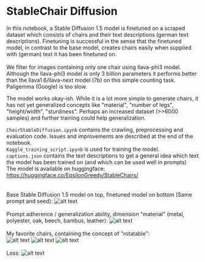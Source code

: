 # StableChair Diffusion
In this notebook, a Stable Diffusion 1.5 model is finetuned on a scraped dataset which consists of chairs and their text descriptions (german text descriptions). Finetuning is successful in the sense that the finetuned model, in contrast to the base model, creates chairs easily when supplied with (german) text it has been finetuned on. <br><br>
We filter for images containing only one chair using llava-phi3 model. Although the llava-phi3 model is only 3 billion parameters it performs better than the llava1.6/llava-next model (7b) on this simple counting task. Paligemma (Google) is too slow.

The model works okay-ish. While it is a lot more simple to generate chairs, it has not yet generalized concepts like "material", "number of legs", "height/width", "sturdiness". Perhaps an increased dataset (>>6000 samples) and further training could help generalization.

``ChairStableDiffusion.ipynb`` contains the crawling, preprocessing and evaluation code. Issues and improvements are described at the end of the notebook. <br>
``Kaggle_training_script.ipynb`` is used for training the model. <br>
``captions.json`` contains the text descriptions to get a general idea which text the model has been trained on (and which can be used well in prompts) <br>
The model is available on huggingface: https://huggingface.co/EpsilonGreedy/StableChairs/<br>
<br><br>
Base Stable Diffusion 1.5 model on top, finetuned model on bottom (Same prompt and seed):
![alt text](image-3.png)
<br><br>
Prompt adherence / generalization ability, dimension "material" (metal, polyester, oak, beech, bambus, leather):
![alt text](image-5.png)
<br><br>
My favorite chairs, containing the concept of "rotatable":<br>
![alt text](image.png)
![alt text](image-1.png)
![alt text](image-2.png)
<br><br>
Loss:
![alt text](image-4.png)



